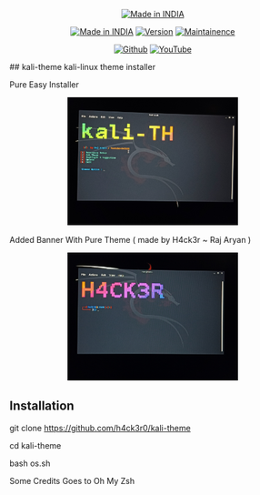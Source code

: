 <p align="center">
<a href="https://h4ck3r0.github.io/"><img title="Made in INDIA" src="https://img.shields.io/badge/MADE%20IN-INDIA-SCRIPT?colorA=%23ff8100&colorB=%23017e40&colorC=%23ff0000&style=for-the-badge"></a>
</p>
<p align="center">
<a href="https://h4ck3r0.github.io/"><img title="Made in INDIA" src="https://img.shields.io/badge/Tool-Grabcam-green.svg"></a>
<a href="https://h4ck3r0.github.io/"><img title="Version" src="https://img.shields.io/badge/Version-1.0-green.svg?style=flat-square"></a>
<a href="https://h4ck3r0.github.io/"><img title="Maintainence" src="https://img.shields.io/badge/Maintained%3F-yes-green.svg"></a>
</p>
<p align="center">

</p>
<p align="center">
<a href="https://github.com/h4ck3r0"><img title="Github" src="https://img.shields.io/badge/H4CK3R-RAJ-brightgreen?style=for-the-badge&logo=github"></a>
<a href="https://youtu.be/VDeLnDxVziw"><img title="YouTube" src="https://img.shields.io/badge/YouTube-H4CK3R-red?style=for-the-badge&logo=Youtube"></a>
</p>

</p>
## kali-theme
kali-linux theme installer

Pure Easy Installer

<p align="center">
  <img src="1.jpg" width="300" hight="220">
</p>

Added Banner With Pure Theme ( made by H4ck3r ~ Raj Aryan )

<p align="center">
  <img src="2.jpg" width="300" hight="220">
</p>


## Installation



git clone https://github.com/h4ck3r0/kali-theme

cd kali-theme

bash os.sh

Some Credits Goes to Oh My Zsh
